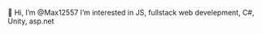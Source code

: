 👋 Hi, I’m @Max12557
I’m interested in JS, fullstack web develepment, C#, Unity, asp.net


<!---
Max12557/Max12557 is a ✨ special ✨ repository because its `README.md` (this file) appears on your GitHub profile.
You can click the Preview link to take a look at your changes.
--->
